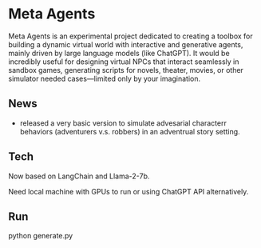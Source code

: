 # Meta Agents
Meta Agents is an experimental project dedicated to creating a toolbox for building a dynamic virtual world with interactive and generative agents, mainly driven by large language models (like ChatGPT). It would be incredibly useful for designing virtual NPCs that interact seamlessly in sandbox games, generating scripts for novels, theater, movies, or other simulator needed cases—limited only by your imagination.

## News
- released a very basic version to simulate advesarial characterr behaviors (adventurers v.s. robbers) in an adventrual story setting.

## Tech
Now based on LangChain and Llama-2-7b. 

Need local machine with GPUs to run or using ChatGPT API alternatively.

## Run
python generate.py